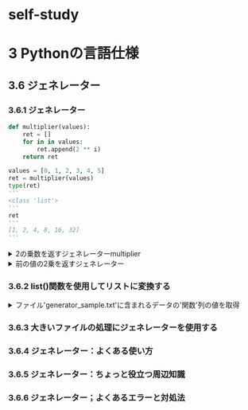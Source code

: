 # self-study
# 3 Pythonの言語仕様
## 3.6 ジェネレーター
### 3.6.1 ジェネレーター

```python
def multiplier(values):
    ret = []
    for in in values:
        ret.append(2 ** i)
    return ret

values = [0, 1, 2, 3, 4, 5]
ret = multiplier(values)
type(ret)
'''
<class 'list'>
'''
ret
'''
[1, 2, 4, 8, 16, 32]
'''
```

<details>
<summary>
2の乗数を返すジェネレーターmultiplier
</summary>

```python
def multiplier(values):
    for i in value:
        yield 2 ** i

values = [0, 1, 2, 3, 4, 5]
ret = multiplier(values)
type(ret)
'''
<class 'generator'>
'''
for in in ret:
    print(i)
'''
0
1
4
9
16
25
'''
```
</details>

<details>
<summary>
前の値の2乗を返すジェネレーター
</summary>

```python
def multiplier():
    num = 1
    while True:
        yield num
        num *= 2

gen = multiplier()
gen
'''
<generator object multiplier at 0x000001CE574A9580>
'''
next(gen)
'''
1
'''
next(gen)
'''
2
'''
next(gen)
'''
4
'''
next(gen)
'''
8
'''
```
</details>

### 3.6.2 list()関数を使用してリストに変換する
<details>
<summary>
ファイル'generator_sample.txt'に含まれるデータの'関数'列の値を取得
</summary>
</details>

### 3.6.3 大きいファイルの処理にジェネレーターを使用する

### 3.6.4 ジェネレーター：よくある使い方

### 3.6.5 ジェネレーター：ちょっと役立つ周辺知識

### 3.6.6 ジェネレーター；よくあるエラーと対処法